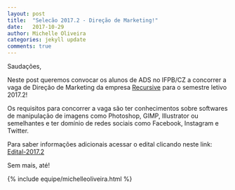 ```yaml
---
layout: post
title:  "Selecão 2017.2 - Direção de Marketing!"
date:   2017-10-29
author: Michelle Oliveira
categories: jekyll update
comments: true
---
```


Saudações,

Neste post queremos convocar os alunos de ADS no IFPB/CZ a concorrer a vaga de Direção de Marketing da empresa [Recursive][recursive] para o semestre letivo 2017.2!

Os requisitos para concorrer a vaga são ter conhecimentos sobre softwares de manipulação de imagens como Photoshop, GIMP, Illustrator ou semelhantes e ter domínio de redes sociais como Facebook, Instagram e Twitter.

Para saber informações adicionais acessar o edital clicando neste link: [Edital-2017.2][edital-2017.2]

Sem mais, até!

{% include equipe/michelleoliveira.html %}

[recursive]: http://www.recursive.com.br
[edital-2017.2]: https://www.dropbox.com/s/1zwe00j8q7uhslt/edital%202017.2.pdf?dl=0
